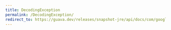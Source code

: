 ```yaml
---
title: DecodingException
permalink: /DecodingException/
redirect_to: https://guava.dev/releases/snapshot-jre/api/docs/com/google/common/io/BaseEncoding.DecodingException.html
---
```

